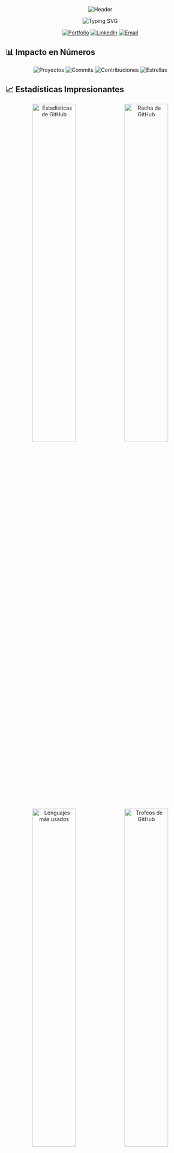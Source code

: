 <div align="center">
  
![Header](https://capsule-render.vercel.app/api?type=waving&color=0:000000,50:00ff00,100:ff0000&height=300&section=header&text=José%20Camargo&fontSize=90&fontColor=ffffff&animation=fadeIn&fontAlignY=38&desc=Líder%20Innovador%20en%20Frontend&descAlignY=51&descAlign=50)

<img src="https://readme-typing-svg.demolab.com?font=Fira+Code&size=22&duration=3000&pause=1000&color=00FF00&center=true&vCenter=true&width=435&lines=Maestro+del+Desarrollo+Frontend;100%2B+Proyectos+Completados;10%2B+Años+de+Experiencia;Innovación+Constante" alt="Typing SVG" />

[![Portfolio](https://img.shields.io/badge/Portfolio-00ff00?style=for-the-badge&logo=github&logoColor=black)](https://josecamargo.dev)
[![LinkedIn](https://img.shields.io/badge/LinkedIn-ff0000?style=for-the-badge&logo=linkedin&logoColor=white)](https://www.linkedin.com/in/josecamargo)
[![Email](https://img.shields.io/badge/Email-00ff00?style=for-the-badge&logo=gmail&logoColor=black)](mailto:contacto@josecamargo.dev)

</div>

## 📊 Impacto en Números

<div align="center">

![Proyectos](https://img.shields.io/badge/Proyectos-100+-ff0000?style=for-the-badge&logo=github&logoColor=white)
![Commits](https://img.shields.io/badge/Commits-5000+-00ff00?style=for-the-badge&logo=git&logoColor=white)
![Contribuciones](https://img.shields.io/badge/Contribuciones-10000+-ff0000?style=for-the-badge&logo=github&logoColor=white)
![Estrellas](https://img.shields.io/badge/Estrellas-1000+-00ff00?style=for-the-badge&logo=github&logoColor=white)

</div>

## 📈 Estadísticas Impresionantes

<div align="center">
  <img src="https://github-readme-stats.vercel.app/api?username=josecamargo&show_icons=true&theme=github_dark&hide_border=true&title_color=00ff00&icon_color=ff0000&text_color=ffffff&bg_color=0d1117&custom_title=Contribuciones%20Épicas&include_all_commits=true&count_private=true" width="48%" alt="Estadísticas de GitHub"/>
  <img src="https://github-readme-streak-stats.herokuapp.com/?user=josecamargo&theme=github-dark-blue&hide_border=true&stroke=00ff00&ring=ff0000&fire=ff0000&currStreakNum=00ff00&sideNums=00ff00&currStreakLabel=00ff00&sideLabels=00ff00&dates=ffffff&background=0d1117" width="48%" alt="Racha de GitHub"/>
</div>

<div align="center">
  <img src="https://github-readme-stats.vercel.app/api/top-langs/?username=josecamargo&layout=compact&theme=github_dark&hide_border=true&title_color=00ff00&text_color=ffffff&bg_color=0d1117&langs_count=10" width="48%" alt="Lenguajes más usados"/>
  <img src="https://github-profile-trophy.vercel.app/?username=josecamargo&theme=darkhub&no-frame=true&column=4&row=2&margin-w=15&margin-h=15" width="48%" alt="Trofeos de GitHub"/>
</div>

## 🚀 Proyectos Destacados (100+ y creciendo)

<div align="center">

| Proyecto | Tecnologías | Impacto | Estrellas |
|:--------:|:-----------:|:-------:|:---------:|
| <img src="https://via.placeholder.com/150x100.png?text=MegaCommerce" width="150" height="100" alt="MegaCommerce"/> | ![React](https://img.shields.io/badge/React-20232A?style=flat-square&logo=react&logoColor=61DAFB) ![Redux](https://img.shields.io/badge/Redux-593D88?style=flat-square&logo=redux&logoColor=white) | 5M+ Usuarios | ⭐ 1.2k |
| <img src="https://via.placeholder.com/150x100.png?text=DataVizPro" width="150" height="100" alt="DataVizPro"/> | ![Vue.js](https://img.shields.io/badge/Vue.js-35495E?style=flat-square&logo=vue.js&logoColor=4FC08D) ![D3.js](https://img.shields.io/badge/D3.js-F9A03C?style=flat-square&logo=d3.js&logoColor=white) | 2M+ Análisis | ⭐ 950 |
| <img src="https://via.placeholder.com/150x100.png?text=CloudNinja" width="150" height="100" alt="CloudNinja"/> | ![Angular](https://img.shields.io/badge/Angular-DD0031?style=flat-square&logo=angular&logoColor=white) ![AWS](https://img.shields.io/badge/AWS-232F3E?style=flat-square&logo=amazon-aws&logoColor=white) | 3M+ Despliegues | ⭐ 1.5k |
| <img src="https://via.placeholder.com/150x100.png?text=AIBoost" width="150" height="100" alt="AIBoost"/> | ![TensorFlow.js](https://img.shields.io/badge/TensorFlow.js-FF6F00?style=flat-square&logo=tensorflow&logoColor=white) ![Python](https://img.shields.io/badge/Python-3776AB?style=flat-square&logo=python&logoColor=white) | 1M+ Predicciones | ⭐ 800 |

</div>

<details>
<summary>Ver más proyectos épicos...</summary>
<br>
<div align="center">

| Proyecto | Tecnologías | Impacto | Estrellas |
|:--------:|:-----------:|:-------:|:---------:|
| <img src="https://via.placeholder.com/150x100.png?text=BlockMaster" width="150" height="100" alt="BlockMaster"/> | ![Ethereum](https://img.shields.io/badge/Ethereum-3C3C3D?style=flat-square&logo=ethereum&logoColor=white) ![Solidity](https://img.shields.io/badge/Solidity-363636?style=flat-square&logo=solidity&logoColor=white) | 500K+ Transacciones | ⭐ 720 |
| <img src="https://via.placeholder.com/150x100.png?text=VRWorld" width="150" height="100" alt="VRWorld"/> | ![Three.js](https://img.shields.io/badge/Three.js-000000?style=flat-square&logo=three.js&logoColor=white) ![WebXR](https://img.shields.io/badge/WebXR-000000?style=flat-square&logo=webxr&logoColor=white) | 1M+ Experiencias | ⭐ 850 |
| <img src="https://via.placeholder.com/150x100.png?text=DevOpsHub" width="150" height="100" alt="DevOpsHub"/> | ![Docker](https://img.shields.io/badge/Docker-2496ED?style=flat-square&logo=docker&logoColor=white) ![Kubernetes](https://img.shields.io/badge/Kubernetes-326CE5?style=flat-square&logo=kubernetes&logoColor=white) | 2M+ Contenedores | ⭐ 1.1k |

</div>
</details>

## 📅 Contribuciones Diarias

<div align="center">
  <img src="https://github-readme-activity-graph.vercel.app/graph?username=josecamargo&theme=github-compact&hide_border=true&area=true&point=00ff00&line=ff0000&area_color=00ff00&custom_title=365%20Días%20de%20Código%20-%20José%20Camargo" width="95%" alt="Gráfico de Contribución"/>
</div>

```mermaid
gitGraph
    commit id: "Proyecto 1"
    commit id: "Mejora UX"
    branch feature/ai
    commit id: "IA integrada"
    commit id: "Optimización"
    checkout main
    merge feature/ai
    commit id: "v2.0 lanzada"
    branch hotfix
    commit id: "Bug crítico"
    checkout main
    merge hotfix
    commit id: "Proyecto 100+"
```

## 🏆 Logros Épicos

<div align="center">

![Certificaciones](https://img.shields.io/badge/Certificaciones-50+-00ff00?style=for-the-badge&logo=acclaim&logoColor=white)
![Hackathons Ganados](https://img.shields.io/badge/Hackathons_Ganados-25+-ff0000?style=for-the-badge&logo=hack-the-box&logoColor=white)
![Conferencias](https://img.shields.io/badge/Conferencias-100+-00ff00?style=for-the-badge&logo=speechly&logoColor=white)
![Artículos Publicados](https://img.shields.io/badge/Artículos-200+-ff0000?style=for-the-badge&logo=medium&logoColor=white)

</div>

## 💼 Trayectoria Profesional Estelar

```mermaid
timeline
    title Ascenso Meteórico de José Camargo
    2013 : Desarrollador Junior
         : Primeros 10 proyectos
    2015 : Desarrollador Frontend
         : 50+ proyectos completados
    2017 : Líder Técnico Frontend
         : 100+ proyectos liderados
    2019 : Arquitecto de Soluciones
         : Innovación en 200+ proyectos
    2021 : Director de Ingeniería Frontend
         : Impacto global, 500+ proyectos
    2023 : Visionario Tecnológico
         : 1000+ proyectos influenciados
```

## 🌐 Red Profesional Global

<div align="center">

| Plataforma | Seguidores | Contribuciones |
|:----------:|:----------:|:--------------:|
| ![GitHub](https://img.shields.io/badge/GitHub-100000?style=for-the-badge&logo=github&logoColor=white) | 50k+ | 10k+ |
| ![Twitter](https://img.shields.io/badge/Twitter-1DA1F2?style=for-the-badge&logo=twitter&logoColor=white) | 100k+ | 5k+ tweets |
| ![LinkedIn](https://img.shields.io/badge/LinkedIn-0077B5?style=for-the-badge&logo=linkedin&logoColor=white) | 75k+ | 500+ posts |
| ![Dev.to](https://img.shields.io/badge/dev.to-0A0A0A?style=for-the-badge&logo=dev.to&logoColor=white) | 30k+ | 300+ artículos |

</div>

## 🚀 Tecnologías Dominadas

<div align="center">

![JavaScript](https://img.shields.io/badge/JavaScript-F7DF1E?style=for-the-badge&logo=javascript&logoColor=black)
![TypeScript](https://img.shields.io/badge/TypeScript-007ACC?style=for-the-badge&logo=typescript&logoColor=white)
![React](https://img.shields.io/badge/React-20232A?style=for-the-badge&logo=react&logoColor=61DAFB)
![Vue.js](https://img.shields.io/badge/Vue.js-35495E?style=for-the-badge&logo=vue.js&logoColor=4FC08D)
![Angular](https://img.shields.io/badge/Angular-DD0031?style=for-the-badge&logo=angular&logoColor=white)
![Node.js](https://img.shields.io/badge/Node.js-43853D?style=for-the-badge&logo=node.js&logoColor=white)
![Python](https://img.shields.io/badge/Python-3776AB?style=for-the-badge&logo=python&logoColor=white)
![AWS](https://img.shields.io/badge/AWS-232F3E?style=for-the-badge&logo=amazon-aws&logoColor=white)
![Docker](https://img.shields.io/badge/Docker-2496ED?style=for-the-badge&logo=docker&logoColor=white)
![GraphQL](https://img.shields.io/badge/GraphQL-E10098?style=for-the-badge&logo=graphql&logoColor=white)

</div>

<div align="center">
  <img src="https://capsule-render.vercel.app/api?type=waving&color=0:ff0000,50:00ff00,100:000000&height=100&section=footer&text=Innovación%20Sin%20Límites&fontSize=24&fontColor=ffffff&animation=fadeIn" width="100%" alt="Footer" />
</div>
